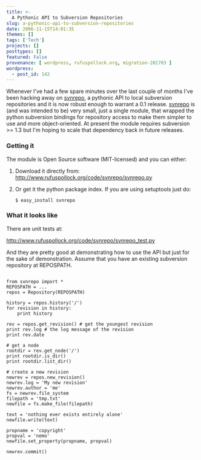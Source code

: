 ```yaml
---
title: >-
  A Pythonic API to Subversion Repositories
slug: a-pythonic-api-to-subversion-repositories
date: 2006-11-15T14:01:35
themes: []
tags: ['Tech']
projects: []
posttypes: []
featured: False
provenance: [ wordpress, rufuspollock.org, migration-201703 ]
wordpress:
  - post_id: 142
---
```


Whenever I've had a few spare minutes over the last couple of months I've been hacking away on [svnrepo][], a pythonic API to local subversion repositories and it is now robust enough to warrant a 0.1 release. [svnrepo][] is (and was intended to be) very small, just a single module, that wrapped the python subversion bindings for repository access to make them simpler to use and more object-oriented. At present the module requires subversion >= 1.3 but I'm hoping to scale that dependency back in future releases.

### Getting it

The module is Open Source software (MIT-licensed) and you can either:

1. Download it directly from: <http://www.rufuspollock.org/code/svnrepo/svnrepo.py>

2. Or get it the python package index. If you are using setuptools just do:

       $ easy_install svnrepo

### What it looks like

There are unit tests at:

<http://www.rufuspollock.org/code/svnrepo/svnrepo_test.py>

And they are pretty good at demonstrating how to use the API but just for the sake of demonstration. Assume that you have an existing subversion repository at REPOSPATH.

<pre><code>
from svnrepo import *
REPOSPATH = ...
repos = Repository(REPOSPATH)

history = repos.history('/')
for revision in history:
    print history

rev = repos.get_revision() # get the youngest revision
print rev.log # the log message of the revision
print rev.date

# get a node
rootdir = rev.get_node('/')
print rootdir.is_dir()
print rootdir.list_dir()

# create a new revision
newrev = repos.new_revision()
newrev.log = 'My new revision'
newrev.author = 'me'
fs = newrev.file_system
filepath = 'tmp.txt'
newfile = fs.make_file(filepath)

text = 'nothing ever exists entirely alone'
newfile.write(text)
        
propname = 'copyright'
propval = 'nemo'
newfile.set_property(propname, propval)
        
newrev.commit()
</code></pre> 

[svnrepo]: http://www.rufuspollock.org/code/svnrepo/



